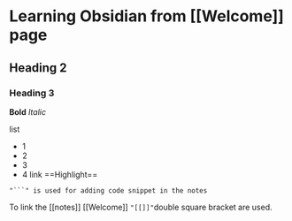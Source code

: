 # Learning Obsidian from [[Welcome]] page
## Heading 2
### Heading 3
**Bold** 
*Italic*

list
- 1 
- 2
- 3
- 4
link
==Highlight==

```
"```" is used for adding code snippet in the notes 
```


To link the [[notes]] [[Welcome]] `"[[]]"`double square bracket are used.
